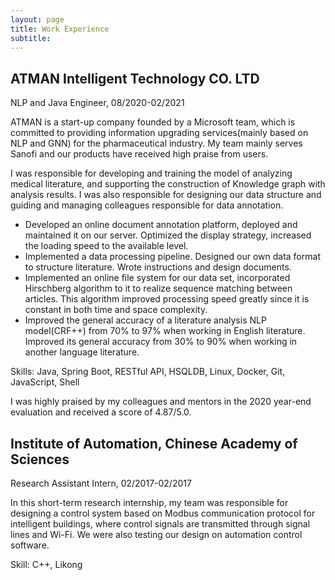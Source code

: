 ```yaml
---
layout: page
title: Work Experience
subtitle: 
---
```


## ATMAN Intelligent Technology CO. LTD 

NLP and Java Engineer, 08/2020-02/2021

ATMAN is a start-up company founded by a Microsoft team, which is committed to providing information upgrading services(mainly based on NLP and GNN) for the pharmaceutical industry. 
My team mainly serves Sanofi and our products have received high praise from users.

I was responsible for developing and training the model of analyzing medical literature, and supporting the construction of Knowledge graph with analysis results. I was also responsible for designing our data structure and guiding and managing colleagues responsible for data annotation.

- Developed an online document annotation platform, deployed and maintained it on our server. Optimized the
display strategy, increased the loading speed to the available level.
- Implemented a data processing pipeline. Designed our own
data format to structure literature. Wrote instructions and design documents.
- Implemented an online file system for our data set, incorporated Hirschberg algorithm to
it to realize sequence matching between articles. This algorithm improved
processing speed greatly since it is constant in both time and space complexity.
- Improved the general accuracy of a literature analysis NLP model(CRF++) from 70% to
97% when working in English literature. Improved its general accuracy from 30% to 90%
when working in another language literature.

Skills: Java, Spring Boot, RESTful API, HSQLDB, Linux, Docker, Git, JavaScript, Shell

I was highly praised by my colleagues and mentors in the 2020 year-end evaluation and received a score of 4.87/5.0.

## Institute of Automation, Chinese Academy of Sciences

Research Assistant Intern, 02/2017-02/2017

In this short-term research internship, my team was responsible for designing a control system based on Modbus communication protocol for intelligent buildings, where control signals are transmitted through signal lines and Wi-Fi. We were also testing our design on automation control software.

Skill: C++, Likong
